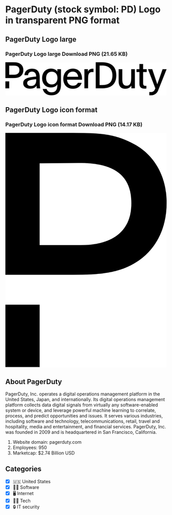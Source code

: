 # PagerDuty (stock symbol: PD) Logo in transparent PNG format

## PagerDuty Logo large

### PagerDuty Logo large Download PNG (21.65 KB)

![PagerDuty Logo large Download PNG (21.65 KB)](/img/orig/PD_BIG-e63b709a.png)

## PagerDuty Logo icon format

### PagerDuty Logo icon format Download PNG (14.17 KB)

![PagerDuty Logo icon format Download PNG (14.17 KB)](/img/orig/PD-3c89d117.png)

## About PagerDuty

PagerDuty, Inc. operates a digital operations management platform in the United States, Japan, and internationally. Its digital operations management platform collects data digital signals from virtually any software-enabled system or device, and leverage powerful machine learning to correlate, process, and predict opportunities and issues. It serves various industries, including software and technology, telecommunications, retail, travel and hospitality, media and entertainment, and financial services. PagerDuty, Inc. was founded in 2009 and is headquartered in San Francisco, California.

1. Website domain: pagerduty.com
2. Employees: 950
3. Marketcap: $2.74 Billion USD


## Categories
- [x] 🇺🇸 United States
- [x] 👨‍💻 Software
- [x] 🖥️ Internet
- [x] 👩‍💻 Tech
- [x] 🔒 IT security
